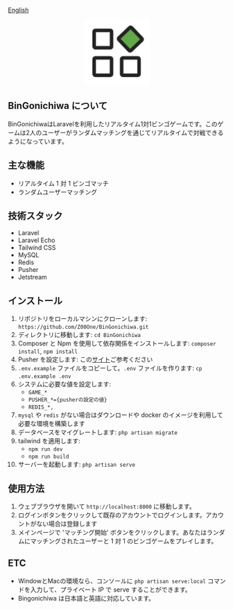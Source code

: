 [English](https://github.com/Z00One/BinGonichiwa/blob/main/README.EN.md)

<p align="center"><img src="public/assets/favicon.svg" width="150" alt="BinGonichiwa Logo"></p>

## BinGonichiwa について

BinGonichiwaはLaravelを利用したリアルタイム1対1ビンゴゲームです。このゲームは2人のユーザーがランダムマッチングを通じてリアルタイムで対戦できるようになっています。

## 主な機能

-   リアルタイム 1 対 1 ビンゴマッチ
-   ランダムユーザーマッチング

## 技術スタック

-   Laravel
-   Laravel Echo
-   Tailwind CSS
-   MySQL
-   Redis
-   Pusher
-   Jetstream

## インストール

1. リポジトリをローカルマシンにクローンします: `https://github.com/Z00One/BinGonichiwa.git`
2. ディレクトリに移動します: `cd BinGonichiwa`
3. Composer と Npm を使用して依存関係をインストールします: `composer install`, `npm install`
4. Pusher を設定します: この[サイト](https://pusher.com/)ご参考ください
5. `.env.example` ファイルをコピーして。`.env` ファイルを作ります: `cp .env.example .env`
6. システムに必要な値を設定します:
    - `GAME_*`
    - `PUSHER_*={pusherの設定の値}`
    - `REDIS_*,`
7. `mysql` や `redis` がない場合はダウンロードや docker のイメージを利用して必要な環境を構築します
8. データベースをマイグレートします: `php artisan migrate`
9. tailwind を適用します:
    - `npm run dev`
    - `npm run build`
10. サーバーを起動します: `php artisan serve`

## 使用方法

1. ウェブブラウザを開いて `http://localhost:8000` に移動します。
2. ログインボタンをクリックして既存のアカウントでログインします。アカウントがない場合は登録します
3. メインページで 'マッチング開始' ボタンをクリックします。あなたはランダムにマッチングされたユーザーと 1 対 1 のビンゴゲームをプレイします。

## ETC

-   WindowとMacの環境なら、コンソールに `php artisan serve:local` コマンドを入力して、プライベート IP で serve することができます。
-   Bingonichiwa は日本語と英語に対応しています。
